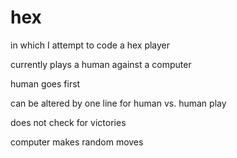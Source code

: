 # hex
in which I attempt to code a hex player

currently plays a human against a computer

human goes first

can be altered by one line for human vs. human play

does not check for victories

computer makes random moves
